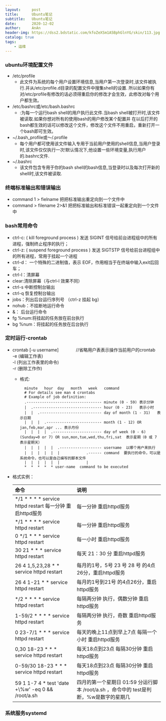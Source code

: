 ```yaml
---
layout:     post
title:      Ubuntu笔记
subtitle:   Ubuntu笔记
date:       2020-12-02
author:     AnAn
header-img: https://dss2.bdstatic.com/kfoZeXSm1A5BphGlnYG/skin/113.jpg
catalog: true
tags:
    - 运维
---
```


### ubuntu环境配置文件
- /etc/profile
  - 此文件为系统的每个用户设置环境信息,当用户第一次登录时,该文件被执行.并从/etc/profile.d目录的配置文件中搜集shell的设置.
  所以如果你有对/etc/profile有修改的话必须得重启你的修改才会生效，此修改对每个用户都生效。
- /etc/bashrc或/etc/bash.bashrc
  - :为每一个运行bash shell的用户执行此文件.当bash shell被打开时,该文件被读取.如果你想对所有的使用bash的用户修改某个配置并
  在以后打开的bash都生效的话可以修改这个文件，修改这个文件不用重启，重新打开一个bash即可生效。
- ~/.bash_profile或～/.profile
  - 每个用户都可使用该文件输入专用于当前用户使用的shell信息,当用户登录时,该文件仅仅执行一次!默认情况下,他设置一些环境变量,执行用户的.bashrc文件.
- ~/.bashrc
  - 该文件包含专用于你的bash shell的bash信息,当登录时以及每次打开新的shell时,该文件被读取.

### 终端标准输出和错误输出
- command 1 > fielname 把把标准输出重定向到一个文件中
- command > filename 2>&1 把把标准输出和标准错误一起重定向到一个文件中
### bash常用命令
- ctrl-c: ( kill foreground process ) 发送 SIGINT 信号给前台进程组中的所有进程，强制终止程序的执行；
- ctrl-z: ( suspend foreground process ) 发送 SIGTSTP 信号给前台进程组中的所有进程，常用于挂起一个进程
- ctrl-d： 一个特殊的二进制值，表示 EOF，作用相当于在终端中输入exit后回车；
- ctrl-l：清屏幕
- clear:清除屏幕（与ctrl-l 效果不同）
- ctrl-s   中断控制台输出
- ctrl-q   恢复控制台输出
- jobs：列出后台运行序列号 （ctrl-z 挂起 bg）
- nohub：不挂断地运行命令
- &： 后台运行命令
- fg %num:将挂起的任务放在前台执行
- bg %num：将挂起的任务放在后台执行
### 定时运行-crontab
- crontab \[-u username]　　　　//省略用户表表示操作当前用户的crontab  
    -e      (编辑工作表)  
    -l      (列出工作表里的命令)  
    -r      (删除工作作)
  - 格式:

          minute   hour  day   month   week   command  
          # For details see man 4 crontabs  
          # Example of job definition:  
          .---------------------------------- minute (0 - 59) 表示分钟  
          |  .------------------------------- hour (0 - 23)   表示小时  
          |  |  .---------------------------- day of month (1 - 31)   表示日期  
          |  |  |  .------------------------- month (1 - 12) OR jan,feb,mar,apr ... 表示月份  
          |  |  |  |  .---------------------- day of week (0 - 6) (Sunday=0 or 7) OR sun,mon,tue,wed,thu,fri,sat  表示星期（0 或 7 表示星期天）  
          |  |  |  |  |  .------------------- username  以哪个用户来执行  
          |  |  |  |  |  |            .------ command  要执行的命令，可以是系统命令，也可以是自己编写的脚本文件  
          |  |  |  |  |  |            |  
          *  *  *  *  * user-name  command to be executed

- 格式实例：

    |命令|说明|
    |:---|:---|
    | */1 * * * * service httpd restart 每一分钟 重启httpd服务 |  每一分钟 重启httpd服务   |
    |*/1 * * * * service httpd restart|每一分钟 重启httpd服务|
    |0 */1 * * * service httpd restart|每一小时 重启httpd服务|
    |30 21 * * * service httpd restart|每天 21：30 分 重启httpd服务|
    |26 4 1,5,23,28 * * service httpd restart|每月的1号，5号 23 号 28 号 的4点26分，重启httpd服务|
    |26 4 1-21 * * service httpd restart|每月的1号到21号 的4点26分，重启httpd服务|
    |*/2 * * * * service httpd restart|每隔两分钟 执行，偶数分钟 重启httpd服务|
    |1-59/2 * * * * service httpd restart|每隔两分钟 执行，奇数 重启httpd服务|
    |0 23-7/1 * * * service httpd restart|每天的晚上11点到早上7点 每隔一个小时 重启httpd服务|
    |0,30 18-23 * * * service httpd restart|每天18点到23点 每隔30分钟 重启httpd服务|
    |0-59/30 18-23 * * * service httpd restart|每天18点到23点 每隔30分钟 重启httpd服务|
    |59 1 1-7 4 * test 'date +\\%w' -eq 0 && /root/a.sh|四月的第一个星期日 01:59 分运行脚本 /root/a.sh ，命令中的 test是判断，%w是数字的星期几|
### 系统服务systemd


